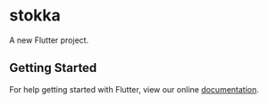 # stokka

A new Flutter project.

## Getting Started

For help getting started with Flutter, view our online
[documentation](https://flutter.io/).
